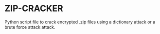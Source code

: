 # ZIP-CRACKER
Python script file to crack encrypted .zip files using a dictionary attack or a brute force attack attack.
